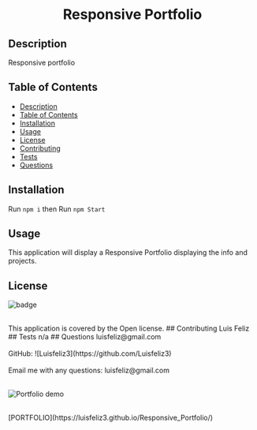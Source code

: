 <h1 align="center">Responsive Portfolio
  
## Description
 Responsive portfolio 
 
## Table of Contents
- [Description](#description)
- [Table of Contents](#table-of-contents)
- [Installation](#installation)
- [Usage](#usage)
- [License](#license)
- [Contributing](#contributing)
- [Tests](#tests)
- [Questions](#questions)
## Installation
Run `npm i`
then Run `npm Start` 
## Usage
 This application will display a Responsive Portfolio displaying the info and projects.
## License
![badge](https://img.shields.io/badge/license-Open-brightgreen)
  
<br/>
This application is covered by the Open license. 
## Contributing
 Luis Feliz 
## Tests
 n/a
## Questions
 luisfeliz@gmail.com<br />
<br />
 GitHub: ![Luisfeliz3](https://github.com/Luisfeliz3)<br />
<br />
 Email me with any questions: luisfeliz@gmail.com<br /><br />

![Portfolio demo](./giphy.gif)

<br />
[PORTFOLIO](https://luisfeliz3.github.io/Responsive_Portfolio/)<br />
<br />